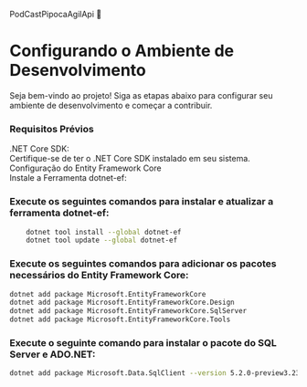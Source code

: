 PodCastPipocaAgilApi  🚀


# Configurando o Ambiente de Desenvolvimento
Seja bem-vindo ao projeto! Siga as etapas abaixo para configurar seu ambiente de desenvolvimento e começar a contribuir.

### Requisitos Prévios
.NET Core SDK:<br>
Certifique-se de ter o .NET Core SDK instalado em seu sistema.<br>
Configuração do Entity Framework Core<br>
Instale a Ferramenta dotnet-ef:

### Execute os seguintes comandos para instalar e atualizar a ferramenta dotnet-ef:
```sh
    dotnet tool install --global dotnet-ef
    dotnet tool update --global dotnet-ef
```

### Execute os seguintes comandos para adicionar os pacotes necessários do Entity Framework Core:
```sh
dotnet add package Microsoft.EntityFrameworkCore
dotnet add package Microsoft.EntityFrameworkCore.Design
dotnet add package Microsoft.EntityFrameworkCore.SqlServer
dotnet add package Microsoft.EntityFrameworkCore.Tools
```

### Execute o seguinte comando para instalar o pacote do SQL Server e ADO.NET:
```sh
dotnet add package Microsoft.Data.SqlClient --version 5.2.0-preview3.23201.1
```
